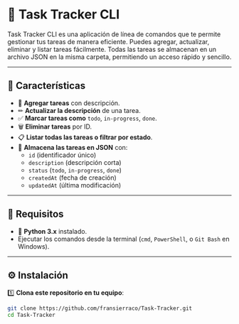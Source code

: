 # 📝 Task Tracker CLI

Task Tracker CLI es una aplicación de línea de comandos que te permite gestionar tus tareas de manera eficiente. Puedes agregar, actualizar, eliminar y listar tareas fácilmente. Todas las tareas se almacenan en un archivo JSON en la misma carpeta, permitiendo un acceso rápido y sencillo.

---

## 🚀 Características

- 📌 **Agregar tareas** con descripción.
- ✏ **Actualizar la descripción** de una tarea.
- ✅ **Marcar tareas como** `todo`, `in-progress`, `done`.
- 🗑 **Eliminar tareas** por ID.
- 📋 **Listar todas las tareas o filtrar por estado**.
- 📂 **Almacena las tareas en JSON** con:
  - `id` (identificador único)
  - `description` (descripción corta)
  - `status` (`todo`, `in-progress`, `done`)
  - `createdAt` (fecha de creación)
  - `updatedAt` (última modificación)

---

## 📌 Requisitos

- 🐍 **Python 3.x** instalado.
- Ejecutar los comandos desde la terminal (`cmd`, `PowerShell`, o `Git Bash` en Windows).

---

## ⚙️ Instalación

1️⃣ **Clona este repositorio en tu equipo**:

```sh
git clone https://github.com/fransierraco/Task-Tracker.git
cd Task-Tracker
```
